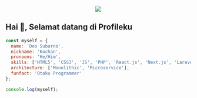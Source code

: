 <p align="center">
  <img src="https://user-images.githubusercontent.com/69864986/177049795-eed69f8b-e40b-4b2a-8e3c-b9f05fb40641.gif">
</p>

## Hai 👋, Selamat datang di Profileku

```js
const myself = {
  name: 'Deo Subarno',
  nickname: 'Kochan',
  pronouns: 'He/Him',
  skills: ['HTML5', 'CSS3', 'JS', 'PHP', 'React.js', 'Next.js', 'Laravel', 'TailwindCSS', 'Bootstrap'],
  architecture: ['Monolithic', 'Microservice'],
  funfact: 'Otaku Programmer'
};

console.log(myself);
```
